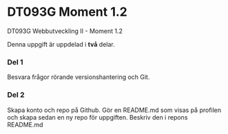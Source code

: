 # DT093G Moment 1.2
DT093G Webbutveckling II - Moment 1.2

Denna uppgift är uppdelad i __två__ delar.

### Del 1
Besvara frågor rörande versionshantering och Git.

### Del 2
Skapa konto och repo på Github. Gör en README.md som visas på profilen och skapa sedan en ny repo för uppgiften. Beskriv den i repons README.md
